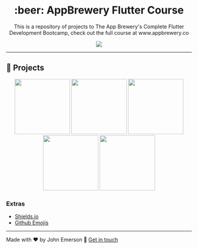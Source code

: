 <h1 align="center">:beer: AppBrewery Flutter Course</h1>
<p align="center">This is a repository of projects to The App Brewery's Complete Flutter Development Bootcamp, check out the full course at www.appbrewery.co</p>

<p align="center">
  <a aria-label="Versão do Flutter">
    <img src="https://img.shields.io/badge/flutter-1.12.13-informational?logo=flutter" />
  </a>
</p>

---

## :rocket: Projects

<p align="center">
  <img src="https://user-images.githubusercontent.com/43749971/79918675-496efc00-8403-11ea-9a2a-153bfebd51c8.jpg" width="150" />
  <img src="https://user-images.githubusercontent.com/43749971/79918676-4a079280-8403-11ea-9ee6-59edf1cf1efb.jpg" width="150" /> 
  <img src="https://user-images.githubusercontent.com/43749971/79918678-4a079280-8403-11ea-8041-e8ee3bd00a12.jpg" width="150" />
  <img src="https://user-images.githubusercontent.com/43749971/79918680-4aa02900-8403-11ea-9687-fcfa625b0dbe.jpg" width="150" />
  <img src="https://user-images.githubusercontent.com/43749971/79918672-48d66580-8403-11ea-92b1-eae5a0d33f0c.jpg" width="150" />
</p>


### Extras
- [Shields.io](https://shields.io/)
- [Github Emojis](https://gist.github.com/rxaviers/7360908)

---

Made with ♥ by John Emerson :wave: [Get in touch](https://johnemerson1406.github.io/linktree)
